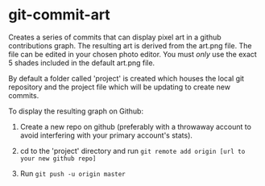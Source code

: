 # git-commit-art
Creates a series of commits that can display pixel art in a github contributions graph. The resulting art is derived from the art.png file. The file can be edited in your chosen photo editor. You must _only_ use the exact 5 shades included in the default art.png file.

By default a folder called 'project' is created which houses the local git repository and the project file which will be updating to create new commits.

To display the resulting graph on Github:
1. Create a new repo on github (preferably with a throwaway account to avoid interfering with your primary account's stats).

2. cd to the 'project' directory and run `git remote add origin [url to your new github repo]`

3. Run `git push -u origin master`